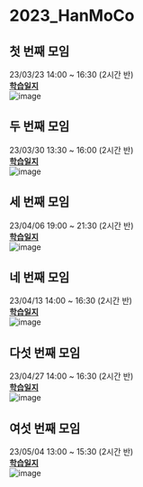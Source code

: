 # 2023_HanMoCo
## 첫 번째 모임
23/03/23 14:00 ~ 16:30 (2시간 반)<br>
<b>[학습일지](https://github.com/lbd0/2023_HanMoCo/tree/main/20230323)</b><br>
![image](https://user-images.githubusercontent.com/80818640/227124994-c73e749c-0783-45dd-b005-5677112e516a.png)
## 두 번째 모임
23/03/30 13:30 ~ 16:00 (2시간 반)<br>
<b>[학습일지](https://github.com/lbd0/2023_HanMoCo/tree/main/20230330)</b><br>
![image](https://user-images.githubusercontent.com/80818640/228730473-3510a9f5-6072-437f-8b25-d8ce3014f57d.png)
## 세 번째 모임
23/04/06 19:00 ~ 21:30 (2시간 반)<br>
<b>[학습일지](https://github.com/lbd0/2023_HanMoCo/tree/main/20230406)</b><br>
![image](https://user-images.githubusercontent.com/80818640/230343886-f311eee1-bcb2-4f12-a26f-3bf058fe56e5.png)
## 네 번째 모임
23/04/13 14:00 ~ 16:30 (2시간 반)<br>
<b>[학습일지](https://github.com/lbd0/2023_HanMoCo/tree/main/20230413)</b><br>
![image](https://user-images.githubusercontent.com/80818640/231658546-58a4503f-79fc-405a-8cd1-c3adbb7c2162.png)
## 다섯 번째 모임
23/04/27 14:00 ~ 16:30 (2시간 반)<br>
<b>[학습일지](https://github.com/lbd0/2023_HanMoCo/tree/main/20230427)</b><br>
![image](https://user-images.githubusercontent.com/80818640/234763161-06315855-c080-446b-9c5a-7fae7c18fc49.png)
## 여섯 번째 모임
23/05/04 13:00 ~ 15:30 (2시간 반)<br>
<b>[학습일지](https://github.com/lbd0/2023_HanMoCo/tree/main/20230504)</b><br>
![image](https://user-images.githubusercontent.com/80818640/236111540-c57db2b1-fa82-4fa5-8109-e55cc2b767e4.png)
